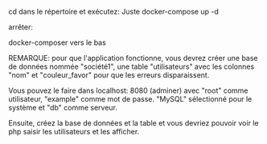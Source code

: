 cd dans le répertoire et exécutez:
Juste
docker-compose up -d

arrêter:

docker-composer vers le bas

REMARQUE: pour que l'application fonctionne, vous devrez créer une base de données nommée "société1", une table "utilisateurs" avec les colonnes "nom" et "couleur_favor" pour que les erreurs disparaissent.

Vous pouvez le faire dans localhost: 8080 (adminer) avec "root" comme utilisateur, "example" comme mot de passe. "MySQL" sélectionné pour le système et "db" comme serveur.

Ensuite, créez la base de données et la table et vous devriez pouvoir voir le php saisir les utilisateurs et les afficher.
